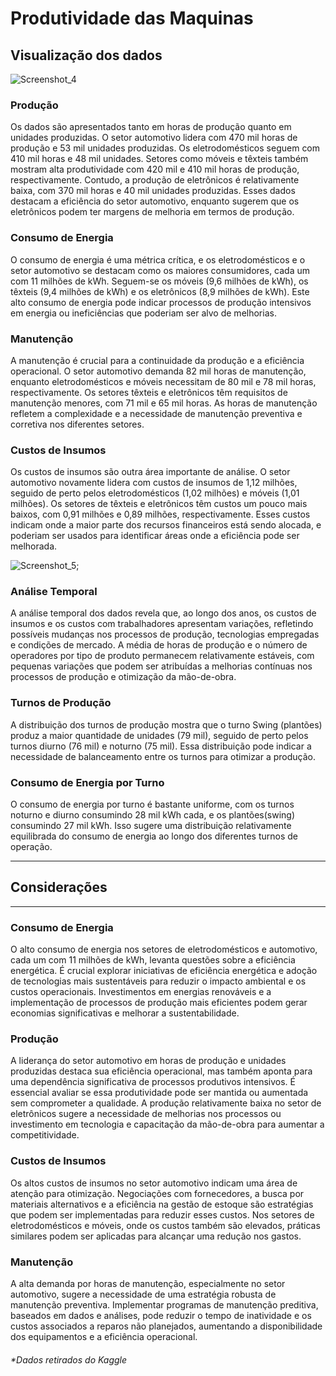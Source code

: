 # Produtividade das Maquinas

## Visualização dos dados
![Screenshot_4](https://github.com/user-attachments/assets/2c1e6c5e-9667-4729-8958-b6c897c2e033)

### Produção

Os dados são apresentados tanto em horas de produção quanto em unidades produzidas. O setor automotivo lidera com 470 mil horas de produção e 53 mil unidades produzidas. Os eletrodomésticos seguem com 410 mil horas e 48 mil unidades. Setores como móveis e têxteis também mostram alta produtividade com 420 mil e 410 mil horas de produção, respectivamente. Contudo, a produção de eletrônicos é relativamente baixa, com 370 mil horas e 40 mil unidades produzidas. Esses dados destacam a eficiência do setor automotivo, enquanto sugerem que os eletrônicos podem ter margens de melhoria em termos de produção.

### Consumo de Energia

O consumo de energia é uma métrica crítica, e os eletrodomésticos e o setor automotivo se destacam como os maiores consumidores, cada um com 11 milhões de kWh. Seguem-se os móveis (9,6 milhões de kWh), os têxteis (9,4 milhões de kWh) e os eletrônicos (8,9 milhões de kWh). Este alto consumo de energia pode indicar processos de produção intensivos em energia ou ineficiências que poderiam ser alvo de melhorias.

### Manutenção

A manutenção é crucial para a continuidade da produção e a eficiência operacional. O setor automotivo demanda 82 mil horas de manutenção, enquanto eletrodomésticos e móveis necessitam de 80 mil e 78 mil horas, respectivamente. Os setores têxteis e eletrônicos têm requisitos de manutenção menores, com 71 mil e 65 mil horas. As horas de manutenção refletem a complexidade e a necessidade de manutenção preventiva e corretiva nos diferentes setores.

### Custos de Insumos

Os custos de insumos são outra área importante de análise. O setor automotivo novamente lidera com custos de insumos de 1,12 milhões, seguido de perto pelos eletrodomésticos (1,02 milhões) e móveis (1,01 milhões). Os setores de têxteis e eletrônicos têm custos um pouco mais baixos, com 0,91 milhões e 0,89 milhões, respectivamente. Esses custos indicam onde a maior parte dos recursos financeiros está sendo alocada, e poderiam ser usados para identificar áreas onde a eficiência pode ser melhorada.


![Screenshot_5](https://github.com/user-attachments/assets/d538dbb7-dab0-4a76-8d41-ca5fa366ad67);

### Análise Temporal

A análise temporal dos dados revela que, ao longo dos anos, os custos de insumos e os custos com trabalhadores apresentam variações, refletindo possíveis mudanças nos processos de produção, tecnologias empregadas e condições de mercado. A média de horas de produção e o número de operadores por tipo de produto permanecem relativamente estáveis, com pequenas variações que podem ser atribuídas a melhorias contínuas nos processos de produção e otimização da mão-de-obra.

### Turnos de Produção

A distribuição dos turnos de produção mostra que o turno Swing (plantões) produz a maior quantidade de unidades (79 mil), seguido de perto pelos turnos diurno (76 mil) e noturno (75 mil). Essa distribuição pode indicar a necessidade de balanceamento entre os turnos para otimizar a produção.

### Consumo de Energia por Turno

O consumo de energia por turno é bastante uniforme, com os turnos noturno e diurno consumindo 28 mil kWh cada, e os plantões(swing) consumindo 27 mil kWh. Isso sugere uma distribuição relativamente equilibrada do consumo de energia ao longo dos diferentes turnos de operação.


_____________________________________________________________________________________________________________________________________________________________________________________________________________________________________________________________________________

## Considerações
_____________________________________________________________________________________________________________________________________________________________________________________________________________________________________________________________________________

### Consumo de Energia

O alto consumo de energia nos setores de eletrodomésticos e automotivo, cada um com 11 milhões de kWh, levanta questões sobre a eficiência energética. É crucial explorar iniciativas de eficiência energética e adoção de tecnologias mais sustentáveis para reduzir o impacto ambiental e os custos operacionais. Investimentos em energias renováveis e a implementação de processos de produção mais eficientes podem gerar economias significativas e melhorar a sustentabilidade.

### Produção

A liderança do setor automotivo em horas de produção e unidades produzidas destaca sua eficiência operacional, mas também aponta para uma dependência significativa de processos produtivos intensivos. É essencial avaliar se essa produtividade pode ser mantida ou aumentada sem comprometer a qualidade. A produção relativamente baixa no setor de eletrônicos sugere a necessidade de melhorias nos processos ou investimento em tecnologia e capacitação da mão-de-obra para aumentar a competitividade.

### Custos de Insumos

Os altos custos de insumos no setor automotivo indicam uma área de atenção para otimização. Negociações com fornecedores, a busca por materiais alternativos e a eficiência na gestão de estoque são estratégias que podem ser implementadas para reduzir esses custos. Nos setores de eletrodomésticos e móveis, onde os custos também são elevados, práticas similares podem ser aplicadas para alcançar uma redução nos gastos.

### Manutenção

A alta demanda por horas de manutenção, especialmente no setor automotivo, sugere a necessidade de uma estratégia robusta de manutenção preventiva. Implementar programas de manutenção preditiva, baseados em dados e análises, pode reduzir o tempo de inatividade e os custos associados a reparos não planejados, aumentando a disponibilidade dos equipamentos e a eficiência operacional.

###### *Dados retirados do Kaggle
